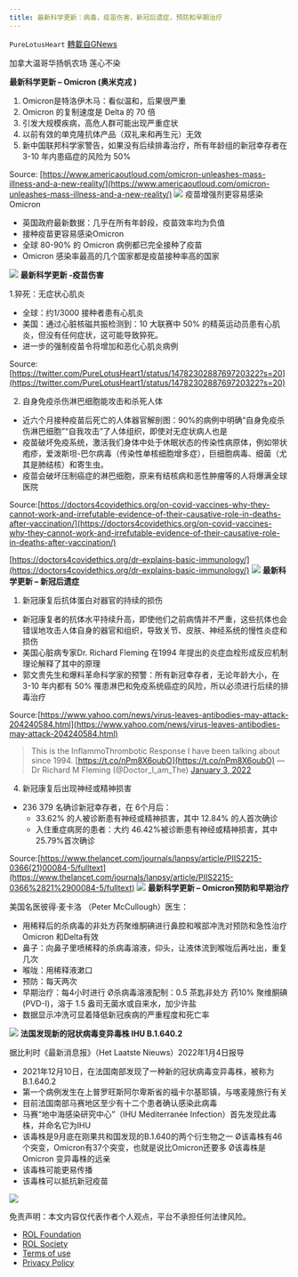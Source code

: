 ```yaml
---
title: 最新科学更新：病毒，疫苗伤害，新冠后遗症，预防和早期治疗
---
```

`PureLotusHeart` [轉載自GNews](https://gnews.org/zh-hans/1827395/)

加拿大温哥华扬帆农场 莲心不染

**最新科学更新 – Omicron (奥米克戎 )**

1. Omicron是特洛伊木马：看似温和，后果很严重
2. Omicron 的复制速度是 Delta 的 70 倍
3. 引发大规模疾病，高危人群可能出现严重症状
4. 以前有效的单克隆抗体产品（双礼来和再生元）无效
5. 新中国联邦科学家警告，如果没有后续排毒治疗，所有年龄组的新冠幸存者在 3-10 年内患癌症的风险为 50%


Source: [https://www.americaoutloud.com/omicron-unleashes-mass-illness-and-a-new-reality/](https://www.americaoutloud.com/omicron-unleashes-mass-illness-and-a-new-reality/)
![](https://assets.gnews.org/wp-content/uploads/2022/01/image-301.png)
疫苗增强剂更容易感染Omicron

- 英国政府最新数据：几乎在所有年龄段，疫苗效率均为负值
- 接种疫苗更容易感染Omicron
- 全球 80-90% 的 Omicron 病例都已完全接种了疫苗
- Omicron 感染率最高的几个国家都是疫苗接种率高的国家

![](https://assets.gnews.org/wp-content/uploads/2022/01/15.jpg)
**最新科学更新 -疫苗伤害**

1.猝死：无症状心肌炎

- 全球：约1/3000 接种者患有心肌炎
- 美国：通过心脏核磁共振检测到：10 大联赛中 50% 的精英运动员患有心肌炎，但没有任何症状，这可能导致猝死。
- 进一步的强制疫苗令将增加和恶化心肌炎病例


Source: [https://twitter.com/PureLotusHeart1/status/1478230288769720322?s=20](https://twitter.com/PureLotusHeart1/status/1478230288769720322?s=20)

2. 自身免疫杀伤淋巴细胞能攻击和杀死人体

- 近六个月接种疫苗后死亡的人体器官解剖图：90%的病例中明确“自身免疫杀伤淋巴细胞”“自我攻击”了人体组织，即使对无症状病人也是
- 疫苗破坏免疫系统，激活我们身体中处于休眠状态的传染性病原体，例如带状疱疹，爱泼斯坦-巴尔病毒（传染性单核细胞增多症），巨细胞病毒、细菌（尤其是肺结核）和寄生虫。
- 疫苗会破坏压制癌症的淋巴细胞，原来有结核病和恶性肿瘤等的人将爆满全球医院


Source:[https://doctors4covidethics.org/on-covid-vaccines-why-they-cannot-work-and-irrefutable-evidence-of-their-causative-role-in-deaths-after-vaccination/](https://doctors4covidethics.org/on-covid-vaccines-why-they-cannot-work-and-irrefutable-evidence-of-their-causative-role-in-deaths-after-vaccination/)

[https://doctors4covidethics.org/dr-explains-basic-immunology/](https://doctors4covidethics.org/dr-explains-basic-immunology/)
![](https://assets.gnews.org/wp-content/uploads/2022/01/16-1.png)
**最新科学更新 – 新冠后遗症**

1. 新冠康复后抗体蛋白对器官的持续的损伤

- 新冠康复者的抗体水平持续升高，即使他们之前病情并不严重，这些抗体也会错误地攻击人体自身的器官和组织，导致关节、皮肤、神经系统的慢性炎症和损伤
- 美国心脏病专家Dr. Richard Fleming 在1994 年提出的炎症血栓形成反应机制理论解释了其中的原理
- 郭文贵先生和爆料革命科学家的预警：所有新冠幸存者，无论年龄大小，在 3-10 年内都有 50% 罹患淋巴和免疫系统癌症的风险，所以必须进行后续的排毒治疗


Source:[https://www.yahoo.com/news/virus-leaves-antibodies-may-attack-204240584.html](https://www.yahoo.com/news/virus-leaves-antibodies-may-attack-204240584.html)



> This is the InflammoThrombotic Response I have been talking about since 1994. [https://t.co/nPm8X6oubO](https://t.co/nPm8X6oubO)
> — Dr Richard M Fleming (@Doctor\_I\_am\_The) [January 3, 2022](https://twitter.com/Doctor_I_am_The/status/1478146133448966153?ref_src=twsrc%5Etfw)



4. 新冠康复后出现神经或精神损害

- 236 379 名确诊新冠幸存者，在 6个月后：
    - 33.62% 的人被诊断患有神经或精神损害，其中 12.84% 的人首次确诊
    - 入住重症病房的患者：大约 46.42%被诊断患有神经或精神损害，其中 25.79%首次确诊


Source:[https://www.thelancet.com/journals/lanpsy/article/PIIS2215-0366(21)00084-5/fulltext](https://www.thelancet.com/journals/lanpsy/article/PIIS2215-0366%2821%2900084-5/fulltext)
![](https://assets.gnews.org/wp-content/uploads/2022/01/20.jpg)
**最新科学更新 – Omicron预防和早期治疗**

美国名医彼得·麦卡洛 （Peter McCullough）医生：

- 用稀释后的杀病毒的非处方药聚维酮碘进行鼻腔和喉部冲洗对预防和急性治疗Omicron 和Delta有效
- 鼻子：向鼻子里喷稀释的杀病毒溶液，仰头，让液体流到喉咙后再吐出，重复几次
- 喉咙：用稀释液漱口
- 预防：每天两次
- 早期治疗：每4小时进行 Ø杀病毒溶液配制：0.5 茶匙非处方 药10% 聚维酮碘 (PVD-I)，溶于 1.5 盎司无菌水或自来水，加少许盐
- 数据显示冲洗可显着降低新冠疾病的严重程度和死亡率

![](https://assets.gnews.org/wp-content/uploads/2022/01/21.jpg)
**法国发现新的冠状病毒变异毒株 IHU B.1.640.2**

据比利时《最新消息报》（Het Laatste Nieuws）2022年1月4日报导

- 2021年12月10日，在法国南部发现了一种新的冠状病毒变异毒株，被称为B.1.640.2
- 第一个病例发生在上普罗旺斯阿尔卑斯省的福卡尔基耶镇，与喀麦隆旅行有关
- 目前法国南部马赛地区至少有十二个患者确认感染此病毒
- 马赛“地中海感染研究中心”（IHU Méditerranée Infection）首先发现此毒株，并命名它为IHU
- 该毒株是9月底在刚果共和国发现的B.1.640的两个衍生物之一 Ø该毒株有46个突变，Omicron有37个突变，也就是说比Omicron还要多 Ø该毒株是 Omicron 变异毒株的远亲
- 该毒株可能更易传播
- 该毒株可以抵抗新冠疫苗

![](https://assets.gnews.org/wp-content/uploads/2022/01/19-1.png)
 

免责声明：本文内容仅代表作者个人观点，平台不承担任何法律风险。

- [ROL Foundation](https://rolfoundation.org/)
- [ROL Society](https://rolsociety.org/)
- [Terms of use](https://gnews.org/terms-of-use-3/)
- [Privacy Policy](https://gnews.org/privacy-policy/)
